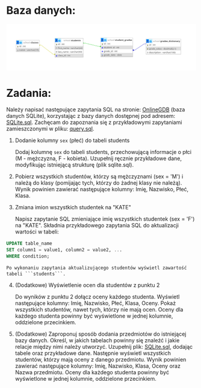 # Baza danych:

<img src="./school_structure.png" />


# Zadania:

Należy napisać następujące zapytania SQL na stronie: [OnlineGDB](https://www.onlinegdb.com) (baza danych SQLite), korzystając z bazy danych dostępnej pod adresem: [SQLite.sql](https://github.com/cmsrs/school/blob/main/sql/sqlite.sql).
Zachęcam do zapoznania się z przykładowymi zapytaniami zamieszczonymi w pliku: [query.sql](https://github.com/cmsrs/school/blob/main/sql/query.sql).


1. Dodanie kolumny ```sex``` (płeć) do tabeli students

    Dodaj kolumnę ```sex``` do tabeli students, przechowującą informacje o płci (M - mężczyzna, F - kobieta).
    Uzupełnij ręcznie przykładowe dane, modyfikując istniejącą strukturę (plik sqlite.sql).

2.  Pobierz wszystkich studentów, którzy są mężczyznami (sex = 'M') i należą do klasy (pomijając tych, którzy do żadnej klasy nie należą).
    Wynik powinien zawierać następujące kolumny: Imię, Nazwisko, Płeć, Klasa.

3. Zmiana imion wszystkich studentek na "KATE"

    Napisz zapytanie SQL zmieniające imię wszystkich studentek (sex = 'F') na "KATE".
    Składnia przykładowego zapytania SQL do aktualizacji wartości w tabeli:
    

```sql
UPDATE table_name
SET column1 = value1, column2 = value2, ...
WHERE condition;
```

    Po wykonaniu zapytania aktualizującego studentów wyświetl zawartość tabeli ```students```.

4. (Dodatkowe) Wyświetlenie ocen dla studentów z punktu 2

    Do wyników z punktu 2 dołącz oceny każdego studenta.
    Wyświetl następujące kolumny: Imię, Nazwisko, Płeć, Klasa, Oceny.
    Pokaż wszystkich studentów, nawet tych, którzy nie mają ocen.
    Oceny dla każdego studenta powinny być wyświetlone w jednej kolumnie, oddzielone przecinkiem.

5. (Dodatkowe) Zaproponuj sposób dodania przedmiotów do istniejącej bazy danych. Określ, w jakich tabelach powinny się znaleźć i jakie relacje między nimi należy utworzyć. Uzupełnij plik: [SQLite.sql](https://github.com/cmsrs/school/blob/main/sql/sqlite.sql), dodając tabele oraz przykładowe dane. Następnie wyświetl wszystkich studentów, którzy mają oceny z danego przedmiotu. Wynik powinien zawierać następujące kolumny: Imię, Nazwisko, Klasa, Oceny oraz Nazwa przedmiotu. Oceny dla każdego studenta powinny być wyświetlone w jednej kolumnie, oddzielone przecinkiem.

    
    